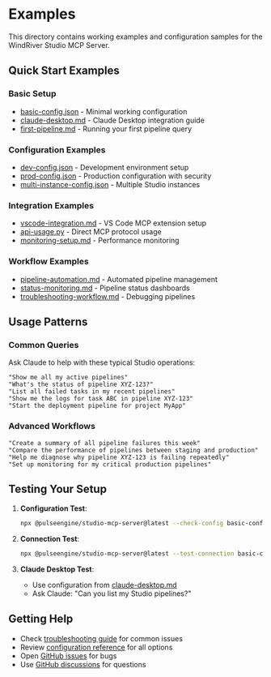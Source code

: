 # Examples

This directory contains working examples and configuration samples for the WindRiver Studio MCP Server.

## Quick Start Examples

### Basic Setup
- [basic-config.json](basic-config.json) - Minimal working configuration
- [claude-desktop.md](claude-desktop.md) - Claude Desktop integration guide
- [first-pipeline.md](first-pipeline.md) - Running your first pipeline query

### Configuration Examples
- [dev-config.json](dev-config.json) - Development environment setup
- [prod-config.json](prod-config.json) - Production configuration with security
- [multi-instance-config.json](multi-instance-config.json) - Multiple Studio instances

### Integration Examples
- [vscode-integration.md](vscode-integration.md) - VS Code MCP extension setup
- [api-usage.py](api-usage.py) - Direct MCP protocol usage
- [monitoring-setup.md](monitoring-setup.md) - Performance monitoring

### Workflow Examples
- [pipeline-automation.md](pipeline-automation.md) - Automated pipeline management
- [status-monitoring.md](status-monitoring.md) - Pipeline status dashboards
- [troubleshooting-workflow.md](troubleshooting-workflow.md) - Debugging pipelines

## Usage Patterns

### Common Queries

Ask Claude to help with these typical Studio operations:

```
"Show me all my active pipelines"
"What's the status of pipeline XYZ-123?"
"List all failed tasks in my recent pipelines"
"Show me the logs for task ABC in pipeline XYZ-123"
"Start the deployment pipeline for project MyApp"
```

### Advanced Workflows

```
"Create a summary of all pipeline failures this week"
"Compare the performance of pipelines between staging and production"
"Help me diagnose why pipeline XYZ-123 is failing repeatedly"
"Set up monitoring for my critical production pipelines"
```

## Testing Your Setup

1. **Configuration Test**:
   ```bash
   npx @pulseengine/studio-mcp-server@latest --check-config basic-config.json
   ```

2. **Connection Test**:
   ```bash
   npx @pulseengine/studio-mcp-server@latest --test-connection basic-config.json
   ```

3. **Claude Desktop Test**:
   - Use configuration from [claude-desktop.md](claude-desktop.md)
   - Ask Claude: "Can you list my Studio pipelines?"

## Getting Help

- Check [troubleshooting guide](../docs/troubleshooting.md) for common issues
- Review [configuration reference](../docs/configuration.md) for all options
- Open [GitHub issues](https://github.com/pulseengine/studio-mcp/issues) for bugs
- Use [GitHub discussions](https://github.com/pulseengine/studio-mcp/discussions) for questions